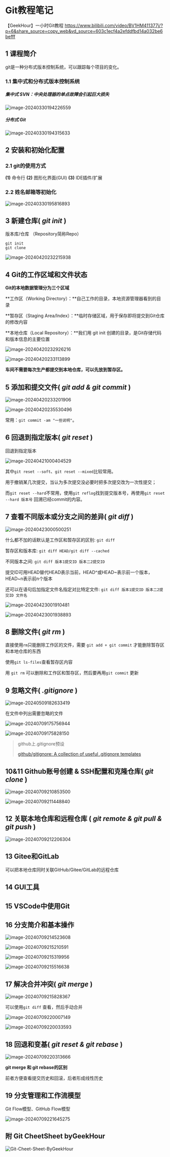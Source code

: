 # Git教程笔记

【GeekHour】一小时Git教程 https://www.bilibili.com/video/BV1HM411377j/?p=6&share_source=copy_web&vd_source=603c1ecf4a2efddfbd14a032be6befff

## 1 课程简介 

git是一种分布式版本控制系统，可以跟踪每个项目的变化。

### 1.1 集中式和分布式版本控制系统

##### 集中式 SVN：中央处理器的单点故障会引起巨大损失

![image-20240330194226559](https://github.com/slowdowndown/Mymdimage/blob/main/image-20240330194226559.png)

##### 分布式 Git

![image-20240330194315633](https://github.com/slowdowndown/Mymdimage/blob/main/image-20240330194315633.png)



## 2 安装和初始化配置

### 2.1 git的使用方式

**(1)** 命令行 **(2)** 图形化界面(GUI) **(3)** IDE插件/扩展

### 2.2 姓名邮箱等初始化

![image-20240330195816893](https://github.com/slowdowndown/Mymdimage/blob/main/image-20240330195816893.png)



## 3 新建仓库( *git init* )

版本库/仓库 （Repository简称Repo）

```shell
git init
git clone
```

![image-20240420232215938](https://github.com/slowdowndown/Mymdimage/blob/main/image-20240420232215938.png)



## 4 Git的工作区域和文件状态

**Git的本地数据管理分为三个区域**

**工作区（Working Directory）：**自己工作的目录，本地资源管理器看到的目录

**暂存区（Staging Area/Index）：**临时存储区域，用于保存即将提交到Git仓库的修改内容

**本地仓库（Local Repository）：**我们用 git init 创建的目录，是Git存储代码和版本信息的主要位置

![image-20240420232926216](https://github.com/slowdowndown/Mymdimage/blob/main/image-20240420232926216.png)

![image-20240420233113899](https://github.com/slowdowndown/Mymdimage/blob/main/image-20240420233113899.png)

**车间不需要每次生产都提交到本地仓库，可以先放到暂存区。**



## 5 添加和提交文件( *git add & git commit* )

![image-20240420233201906](https://github.com/slowdowndown/Mymdimage/blob/main/image-20240420233201906.png)

![image-20240420235530496](https://github.com/slowdowndown/Mymdimage/blob/main/image-20240420235530496.png)

常用：`git commit -am "一些说明"`。



## 6 回退到指定版本( *git reset* )

回退到指定版本

![image-20240421000404529](https://github.com/slowdowndown/Mymdimage/blob/main/image-20240421000404529.png)

其中`git reset --soft`、`git reset --mixed`比较常用。

用于撤销某几次提交，当认为多次提交没必要时把多次提交改为一次性提交；

而`git reset --hard`不常用，使用`git reflog`找到提交版本号，再使用`git reset --hard 版本号` 回溯已经commit的内容。



## 7 查看不同版本或分支之间的差异( *git diff* )

![image-20240423000500251](https://github.com/slowdowndown/Mymdimage/blob/main/image-20240423000500251.png)

什么都不加的话默认是工作区和暂存区的区别: `git diff`

暂存区和版本库: `git diff HEAD/git diff --cached`

不同版本之间: `git diff 版本1提交ID 版本二2提交ID` 

提交ID可用HEAD替代HEAD表示当前，HEAD^或HEAD~表示前一个版本，HEAD~n表示前n个版本

还可以在语句后加指定文件名指定对比特定文件: `git diff 版本1提交ID 版本二2提交ID 文件名`

![image-20240423001910481](https://github.com/slowdowndown/Mymdimage/blob/main/image-20240423001910481.png)

![image-20240423001938893](https://github.com/slowdowndown/Mymdimage/blob/main/image-20240423001938893.png)



## 8 删除文件( *git rm* )

直接使用`rm`只能删除工作区的文件，需要 `git add + git commit` 才能删除暂存区和本地仓库的东西

使用`git ls-files`查看暂存区内容

用 `git rm` 可以删除和工作区和暂存区，然后要再用`git commit` 更新



## 9 忽略文件( *.gitignore* )

![image-20240509182633419](https://github.com/slowdowndown/Mymdimage/blob/main/image-20240509182633419.png)

在文件中列出需要忽略的文件

![image-20240709175756944](https://github.com/slowdowndown/Mymdimage/blob/main/image-20240709175756944.png)

![image-20240709175828150](https://github.com/slowdowndown/Mymdimage/blob/main/image-20240709175828150.png)



> github上.gitignore预设
>
> [github/gitignore: A collection of useful .gitignore templates](https://github.com/github/gitignore)



## 10&11  Github账号创建 & SSH配置和克隆仓库( *git clone* )

![image-20240709210853500](https://github.com/slowdowndown/Mymdimage/blob/main/image-20240709210853500.png)

![image-20240709211448840](https://github.com/slowdowndown/Mymdimage/blob/main/image-20240709211448840.png)



## 12 关联本地仓库和远程仓库 ( *git remote & git pull & git push* )

![image-20240709212206304](https://github.com/slowdowndown/Mymdimage/blob/main/image-20240709212206304.png)



## 13 Gitee和GitLab

可以把本地仓库同时关联GitHub/Gitee/GitLab的远程仓库



## 14 GUI工具



## 15 VSCode中使用Git



## 16 分支简介和基本操作

![image-20240709214523608](https://github.com/slowdowndown/Mymdimage/blob/main/image-20240709214523608.png)

![image-20240709215210591](https://github.com/slowdowndown/Mymdimage/blob/main/image-20240709215210591.png)

![image-20240709215319956](https://github.com/slowdowndown/Mymdimage/blob/main/image-20240709215319956.png)

![image-20240709215516638](https://github.com/slowdowndown/Mymdimage/blob/main/image-20240709215516638.png)



## 17 解决合并冲突( *git merge* )

![image-20240709215828367](https://github.com/slowdowndown/Mymdimage/blob/main/image-20240709215828367.png)

可以使用`git diff` 查看，然后手动合并

![image-20240709220007149](https://github.com/slowdowndown/Mymdimage/blob/main/image-20240709220007149.png)

![image-20240709220033593](https://github.com/slowdowndown/Mymdimage/blob/main/image-20240709220033593.png)



## 18 回退和变基( *git reset & git rebase* )

![image-20240709220313666](https://github.com/slowdowndown/Mymdimage/blob/main/image-20240709220313666.png)

**git merge 和 git rebase的区别**

前者方便查看提交历史和回滚，后者形成线性历史



## 19 分支管理和工作流模型

Git Flow模型、GitHub Flow模型

![image-20240709221645275](https://github.com/slowdowndown/Mymdimage/blob/main/image-20240709221645275.png)



## 附 Git CheetSheet byGeekHour

![Git-Cheet-Sheet-ByGeekHour](https://github.com/slowdowndown/Mymdimage/blob/main/Git-Cheet-Sheet-ByGeekHour-17205348236071.png)
